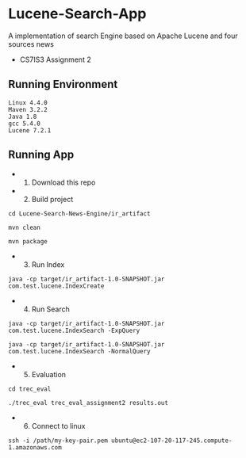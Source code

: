 # Lucene-Search-App
A implementation of search Engine based on Apache Lucene and four sources news
 - CS7IS3 Assignment 2

## Running Environment

```
Linux 4.4.0
Maven 3.2.2
Java 1.8
gcc 5.4.0
Lucene 7.2.1
```

## Running App
- 1. Download this repo</br>
- 2. Build project
```shell
cd Lucene-Search-News-Engine/ir_artifact
```
```shell
mvn clean
```
```shell
mvn package
```
- 3. Run Index 
```shell
java -cp target/ir_artifact-1.0-SNAPSHOT.jar com.test.lucene.IndexCreate 
```
- 4. Run Search
```shell
java -cp target/ir_artifact-1.0-SNAPSHOT.jar com.test.lucene.IndexSearch -ExpQuery
```
```shell
java -cp target/ir_artifact-1.0-SNAPSHOT.jar com.test.lucene.IndexSearch -NormalQuery
```
- 5. Evaluation</br>
```shell
cd trec_eval
```
```shell
./trec_eval trec_eval_assignment2 results.out
```
- 6. Connect to linux
```shell
ssh -i /path/my-key-pair.pem ubuntu@ec2-107-20-117-245.compute-1.amazonaws.com
```
